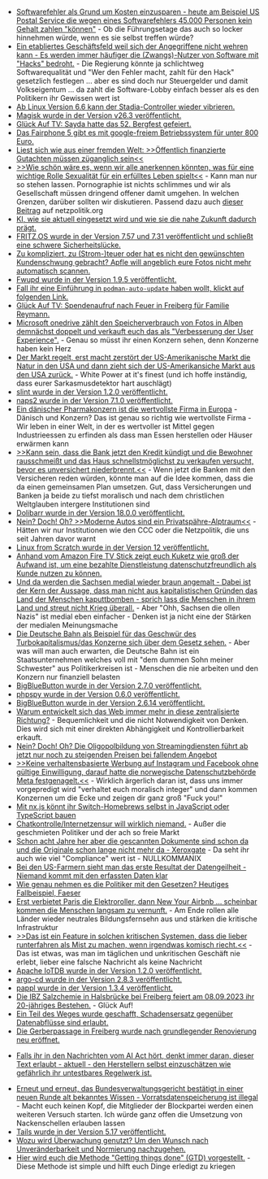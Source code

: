 * [Softwarefehler als Grund um Kosten einzusparen - heute am Beispiel US Postal Service die wegen eines Softwarefehlers 45.000 Personen kein Gehalt zahlen "können"](http://blog.fefe.de/?ts=9a0a2427) - Ob die Führungsetage das auch so locker hinnehmen würde, wenn es sie selbst treffen würde?
* [Ein etabliertes Geschäftsfeld weil sich der Angegriffene nicht wehren kann - Es werden immer häufiger die (Zwangs)-Nutzer von Software mit "Hacks" bedroht.](https://www.borncity.com/blog/2023/09/03/40-mehr-cyberangriffe-auf-regierungsbehrden-und-ffentlichen-dienstleistungssektor/) - Die Regierung könnte ja schlichtweg Softwarequalität und "Wer den Fehler macht, zahlt für den Hack" gesetzlich festlegen ... aber es sind doch nur Steuergelder und damit Volkseigentum ... da zahlt die Software-Lobby einfach besser als es den Politikern ihr Gewissen wert ist
* [Ab Linux Version 6.6 kann der Stadia-Controller wieder vibrieren.](https://www.phoronix.com/news/Linux-6.6-HID)
* [Magisk wurde in der Version v26.3 veröffentlicht.](https://github.com/topjohnwu/Magisk/releases/tag/v26.3)
* [Glück Auf TV: Sayda hatte das 52. Bergfest gefeiert.](https://www.youtube.com/watch?v=USEHkMUwwrU)
* [Das Fairphone 5 gibt es mit google-freiem Betriebssystem für unter 800 Euro.](https://www.linux-magazin.de/news/mit-google-freiem-e-os-murena-fairphone-5-vorbestellbar/)
* [Liest sich wie aus einer fremden Welt: >>Öffentlich finanzierte Gutachten müssen züganglich sein<<](https://netzpolitik.org/2023/oeffentliches-geld-oeffentliches-gut-oeffentlich-finanzierte-gutachten-muessen-zueganglich-sein/)
* [>>Wie schön wäre es, wenn wir alle anerkennen könnten, was für eine wichtige Rolle Sexualität für ein erfülltes Leben spielt<<](https://netzpolitik.org/2023/buchauszug-wir-brauchen-paedagogische-pornos-ab-16-jahren/) - Kann man nur so stehen lassen. Pornographie ist nichts schlimmes und wir als Gesellschaft müssen dringend offener damit umgehen. In welchen Grenzen, darüber sollten wir diskutieren. Passend dazu auch [dieser Beitrag](https://netzpolitik.org/2023/doppel-rezension-gleitgel-fuer-die-pornodebatte/) auf netzpolitik.org
* [KI, wie sie aktuell eingesetzt wird und wie sie die nahe Zukunft dadurch prägt.](https://media.ccc.de/v/camp2023-57566-wir_muessen_ueber_ki_sprechen)
* [FRITZ.OS wurde in der Version 7.57 und 7.31 veröffentlicht und schließt eine schwere Sicherheitslücke.](https://www.borncity.com/blog/2023/09/04/fritz-os-7-57-7-31-als-sicherheitsupdate-schliet-schwerwiegende-sicherheitslcke/)
* [Zu kompliziert, zu (Strom-)teuer oder hat es nicht den gewünschten Kundenschwung gebracht? Apfle will angeblich eure Fotos nicht mehr automatisch scannen.](https://netzpolitik.org/2023/anlasslose-massenueberwachung-apple-begruendet-aus-fuer-automatischen-foto-scan/)
* [Fwupd wurde in der Version 1.9.5 veröffentlicht.](https://www.phoronix.com/news/Fwupd-1.9.5-Released)
* [Fall ihr eine Einführung in `podman-auto-update` haben wollt, klickt auf folgenden Link.](https://www.opensourcerers.org/2023/09/04/automatically-update-containers-with-podman-auto-update/)
* [Glück Auf TV: Spendenaufruf nach Feuer in Freiberg für Familie Reymann.](https://www.youtube.com/watch?v=qFv-KFMudi8)
* [Microsoft onedrive zählt den Speicherverbrauch von Fotos in Alben demnächst doppelt und verkauft euch das als "Verbesserung der User Experience".](https://www.borncity.com/blog/2023/09/05/onedrive-fotos-in-alben-zhlen-beim-speicherverbrauch-ab-mitte-oktober-2023-doppelt/) - Genau so müsst ihr einen Konzern sehen, denn Konzerne haben kein Herz
* [Der Markt regelt, erst macht zerstört der US-Amerikanische Markt die Natur in den USA und dann zieht sich der US-Amerikansiche Markt aus den USA zurück.](http://blog.fefe.de/?ts=9a08dd5e) - White Power at it's finest (und ich hoffe inständig, dass eurer Sarkasmusdetektor hart auschlägt)
* [slint wurde in der Version 1.2.0 veröffentlicht.](https://github.com/slint-ui/slint/releases/tag/v1.2.0)
* [naps2 wurde in der Version 7.1.0 veröffentlicht.](https://github.com/cyanfish/naps2/releases/tag/v7.1.0)
* [Ein dänischer Pharmakonzern ist die wertvollste Firma in Europa](http://blog.fefe.de/?ts=9a095dcb) - Dänisch und Konzern? Das ist genau so richtig wie wertvollste Firma - Wir leben in einer Welt, in der es wertvoller ist Mittel gegen Industrieessen zu erfinden als dass man Essen herstellen oder Häuser erwärmen kann
* [>>Kann sein, dass die Bank jetzt den Kredit kündigt und die Bewohner rausschmeißt und das Haus schnellstmöglichst zu verkaufen versucht, bevor es unversichert niederbrennt.<<](http://blog.fefe.de/?ts=9a08289a) - Wenn jetzt die Banken mit den Versicheren reden würden, könnte man auf die Idee kommen, dass die da einen gemeinsamen Plan umsetzen. Gut, dass Versicherungen und Banken ja beide zu tiefst moralisch und nach dem christlichen Weltglauben intergere Institutionen sind
* [Dolibarr wurde in der Version 18.0.0 veröffentlicht.](https://github.com/Dolibarr/dolibarr/releases/tag/18.0.0)
* [Nein? Doch! Oh? >>Moderne Autos sind ein Privatspähre-Alptraum<<](https://netzpolitik.org/2023/untersuchung-von-us-datenschutzbestimmungen-moderne-autos-sind-ein-privatsphaere-alptraum/) - Hätten wir nur Institutionen wie den CCC oder die Netzpolitik, die uns seit Jahren davor warnt
* [Linux from Scratch wurde in der Version 12 veröffentlicht.](https://www.linux-magazin.de/news/linux-from-scratch-in-version-12/)
* [Anhand vom Amazon Fire TV Stick zeigt euch Kuketz wie groß der Aufwand ist, um eine bezahlte Dienstleistung datenschutzfreundlich als Kunde nutzen zu können.](https://www.kuketz-blog.de/datenschutzfreundliche-nutzung-von-amazon-fire-tv/)
* [Und da werden die Sachsen medial wieder braun angemalt - Dabei ist der Kern der Aussage, dass man nicht aus kapitalistischen Gründen das Land der Menschen kaputtbomben - sprich lass die Menschen in ihrem Land und streut nicht Krieg überall.](http://blog.fefe.de/?ts=9a0630bd) - Aber "Ohh, Sachsen die ollen Nazis" ist medial eben einfacher - Denken ist ja nicht eine der Stärken der medialen Meinungsmache
* [Die Deutsche Bahn als Beispiel für das Geschwür des Turbokapitalismus/das Konzerne sich über dem Gesetz sehen.](http://blog.fefe.de/?ts=9a064f67) - Aber was will man auch erwarten, die Deutsche Bahn ist ein Staatsunternehmen welches voll mit "dem dummen Sohn meiner Schwester" aus Politikerkreisen ist - Menschen die nie arbeiten und den Konzern nur finanziell belasten
* [BigBlueButton wurde in der Version 2.7.0 veröffentlicht.](https://github.com/bigbluebutton/bigbluebutton/releases/tag/v2.7.0)
* [phpspy wurde in der Version 0.6.0 veröffentlicht.](https://github.com/adsr/phpspy/releases/tag/v0.6.0)
* [BigBlueButton wurde in der Version 2.6.14 veröffentlicht.](hhttps://github.com/bigbluebutton/bigbluebutton/releases/tag/v2.6.1)
* [Warum entwickelt sich das Web immer mehr in diese zentralisierte Richtung?](https://media.ccc.de/v/gpn21-188-von-der-freiheit-zur-abhngigkeit-eine-kurze-geschichte-der-kommerzialisierung-des-internets) - Bequemlichkeit und die nicht Notwendigkeit von Denken. Dies wird sich mit einer direkten Abhängigkeit und Kontrollierbarkeit erkauft.
* [Nein? Doch! Oh? Die Oligopolbildung von Streamingdiensten führt ab jetzt nur noch zu steigenden Preisen bei fallendem Angebot](https://tuxproject.de/blog/2023/09/liegengebliebenes-vom-6-september-2023/)
* [>>Keine verhaltensbasierte Werbung auf Instagram und Facebook ohne gültige Einwilligung, darauf hatte die norwegische Datenschutzbehörde Meta festgenagelt.<<](https://netzpolitik.org/2023/verbot-von-ueberwachungswerbung-meta-verliert-vor-gericht-gegen-norwegische-datenschutzbehoerde/) - Wirklich ärgerlich daran ist, dass uns immer vorgepredigt wird "verhaltet euch moralisch integer" und dann kommen Konzernen um die Ecke und zeigen dir ganz groß "Fuck you!"
* [Mit nx.js könnt ihr Switch-Homebrews selbst in JavaScript oder TypeScript bauen](https://wiidatabase.de/nx-js-v0-0-17-switch-homebrews-mit-javascript-erstellen/)
* [Chatkontrolle/Internetzensur will wirklich niemand.](https://netzpolitik.org/2023/ungeahnte-allianzen-so-breit-ist-der-widerspruch-gegen-die-chatkontrolle/) - Außer die geschmieten Politiker und der ach so freie Markt
* [Schon acht Jahre her aber die gescannten Dokumente sind schon da und die Originale schon lange nicht mehr da - Xeroxgate](https://media.ccc.de/v/31c3_-_6558_-_de_-_saal_g_-_201412282300_-_traue_keinem_scan_den_du_nicht_selbst_gefalscht_hast_-_david_kriesel) - Da seht ihr auch wie viel "Compliance" wert ist - NULLKOMMANIX
* [Bei den US-Farmern sieht man das erste Resultat der Datengeilheit - Niemand kommt mit den erfassten Daten klar](https://www.borncity.com/blog/2023/09/06/datenfluten-toyotas-fabriken-durch-fehlenden-server-speicher-lahm-gelegt-us-farmer-sthnen-ber-datenflut/)
* [Wie genau nehmen es die Politiker mit den Gesetzen? Heutiges Fallbeispiel, Faeser](http://blog.fefe.de/?ts=9a049c8c)
* [Erst verbietet Paris die Elektroroller, dann New Your Airbnb ... scheinbar kommen die Menschen langsam zu vernunft.](http://blog.fefe.de/?ts=9a04e9d9) - Am Ende rollen alle Länder wieder neutrales Bildungsfernsehn aus und stärken die kritische Infrastruktur
* [>>Das ist ein Feature in solchen kritischen Systemen, dass die lieber runterfahren als Mist zu machen, wenn irgendwas komisch riecht.<<](http://blog.fefe.de/?ts=9a04caa3) - Das ist etwas, was man im täglichen und unkritischen Geschäft nie erlebt, lieber eine falsche Nachricht als keine Nachricht
* [Apache IoTDB wurde in der Version 1.2.0 veröffentlicht.](https://github.com/apache/iotdb/releases/tag/v1.2.0)
* [argo-cd wurde in der Version 2.8.3 veröffentlicht.](https://github.com/argoproj/argo-cd/releases/tag/v2.8.3)
* [pappl wurde in der Version 1.3.4 veröffentlicht.](https://github.com/michaelrsweet/pappl/releases/tag/v1.3.4)
* [Die IBZ Salzchemie in Halsbrücke bei Freiberg feiert am 08.09.2023 ihr 20-jähriges Bestehen.](https://www.mdr.de/video/mdr-videos/a/video-753090.html) - Glück Auf!
* [Ein Teil des Weges wurde geschafft, Schadensersatz gegenüber Datenabflüsse sind erlaubt.](https://netzpolitik.org/2023/urteil-zu-datenleak-bei-facebook-wer-schadenersatz-will-muss-konkret-werden/)
* [Die Gerberpassage in Freiberg wurde nach grundlegender Renovierung neu eröffnet.](https://www.youtube.com/watch?v=3mgrHfo24PA)
+ [Falls ihr in den Nachrichten vom AI Act hört, denkt immer daran, dieser Text erlaubt - aktuell - den Herstellern selbst einzuschätzen wie gefährlich ihr untestbares Regelwerk ist.](https://netzpolitik.org/2023/ai-act-ein-riesengrosses-schlupfloch-fuer-die-industrie/)
* [Erneut und erneut, das Bundesverwaltungsgericht bestätigt in einer neuen Runde alt bekanntes Wissen - Vorratsdatenspeicherung ist illegal](https://netzpolitik.org/2023/bundesverwaltungsgericht-vorratsdatenspeicherung-ist-und-bleibt-illegal/) - Macht euch keinen Kopf, die Mitglieder der Blockpartei werden einen weiteren Versuch starten. Ich würde ganz offen die Umsetzung von Nackenschellen erlauben lassen
* [Tails wurde in der Version 5.17 veröffentlicht.](https://www.linux-magazin.de/news/tails-5-17-mehr-drucker-weniger-bugs/)
* [Wozu wird Überwachung genutzt? Um den Wunsch nach Unveränderbarkeit und Normierung nachzugehen.](https://media.ccc.de/v/iger-2023-77-cyborg-techno-netz-eine-kleine-geschichte-der-feministischen-auseinandersetzung-mit-technik)
* [Hier wird euch die Methode "Getting things done" (GTD) vorgestellt.](https://media.ccc.de/v/iger-2023-86-chaos-im-kopf-mit-gtd-wirst-du-zum-master-der-aufgabenbewltigung-) - Diese Methode ist simple und hilft euch Dinge erledigt zu kriegen
